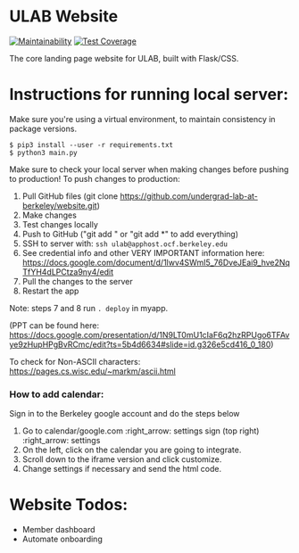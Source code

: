 # ULAB Website

[![Maintainability](https://api.codeclimate.com/v1/badges/61b208c7e4d4e84b7b96/maintainability)](https://codeclimate.com/github/undergrad-lab-at-berkeley/website/maintainability)
[![Test Coverage](https://api.codeclimate.com/v1/badges/61b208c7e4d4e84b7b96/test_coverage)](https://codeclimate.com/github/undergrad-lab-at-berkeley/website/test_coverage)

The core landing page website for ULAB, built with Flask/CSS.

# Instructions for running local server:

Make sure you're using a virtual environment, to maintain consistency in package versions.

```
$ pip3 install --user -r requirements.txt
$ python3 main.py
```

Make sure to check your local server when making changes before pushing to production!
To push changes to production:

1. Pull GitHub files (git clone https://github.com/undergrad-lab-at-berkeley/website.git)
2. Make changes
3. Test changes locally
4. Push to GitHub ("git add <FILES>" or "git add \*" to add everything)
5. SSH to server with: ``ssh ulab@apphost.ocf.berkeley.edu``
6. See credential info and other VERY IMPORTANT information here: https://docs.google.com/document/d/1lwv4SWmI5_76DveJEai9_hve2NqTfYH4dLPCtza9ny4/edit
7. Pull the changes to the server
8. Restart the app
  
Note: steps 7 and 8 run ``. deploy`` in myapp.

(PPT can be found here: https://docs.google.com/presentation/d/1N9LT0mU1cIaF6q2hzRPUgo6TFAvye9zHupHPgBvRCmc/edit?ts=5b4d6634#slide=id.g326e5cd416_0_180)

To check for Non-ASCII characters: https://pages.cs.wisc.edu/~markm/ascii.html

### How to add calendar:

Sign in to the Berkeley google account and do the steps below

1. Go to calendar/google.com :right_arrow: settings sign (top right) :right_arrow: settings
2. On the left, click on the calendar you are going to integrate.
3. Scroll down to the iframe version and click customize.
4. Change settings if necessary and send the html code.

# Website Todos:

* Member dashboard
* Automate onboarding
